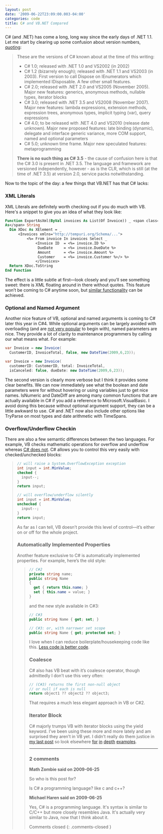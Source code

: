 ```yaml
---
layout: post
date: '2009-06-22T23:09:00.003-04:00'
categories: code
title: C# and VB.NET Compared
---
```


C# (and .NET) has come a long, long way since the early days of .NET 1.1. Let me start by clearing up some confusion about version numbers, [quoting](http://stackoverflow.com/questions/247621/what-are-the-correct-version-numbers-for-c/247623#247623):

> These are the versions of C# known about at the time of this writing:     
> * C# 1.0; released with .NET 1.0 and VS2002 (in 2002)  
> * C# 1.2 (bizarrely enough); released with .NET 1.1 and VS2003 (in 2003). First version to call Dispose on IEnumerators which implemented IDisposable. A few other small features.  
> * C# 2.0; released with .NET 2.0 and VS2005 (November 2005). Major new features: generics, anonymous methods, nullable types, iterator blocks  
> * C# 3.0; released with .NET 3.5 and VS2008 (November 2007). Major new features: lambda expressions, extension methods, expression trees, anonymous types, implicit typing (var), query expressions  
> * C# 4.0; to be released with .NET 4.0 and VS2010 (release date unknown). Major new proposed features: late binding (dynamic), delegate and interface generic variance, more COM support, named and optional parameters  
> * C# 5.0; unknown time frame. Major new speculated features: metaprogramming   
>
> **There is no such thing as C# 3.5** - the cause of confusion here is that the C# 3.0 is present in .NET 3.5. The language and framework are versioned independently, however - as is the CLR, which is still (at the time of .NET 3.5) at version 2.0, service packs notwithstanding.

Now to the topic of the day: a few things that VB.NET has that C# lacks:

### XML Literals

XML Literals are definitely worth checking out if you do much with VB. Here's a snippet to give you an idea of what they look like:

```vb
Function ExportAsXml(ByVal invoices As List(Of Invoice)) _ <span class="kwrd">
As</span> String
  Dim XDoc As XElement = _
      <Invoices xmlns="http://tempuri.org/Schema/...">
          <%= From invoice In invoices Select _
              <Invoice ID  = <%= invoice.ID %>
               DueDate     = <%= invoice.DueDate %>
               Amount      = <%= invoice.Amount %>
               Customer    = <%= invoice.Customer %>/> %>
              </Invoices>
  Return XDoc.ToString
End Function
```

The effect is a little subtle at first—look closely and you’ll see something sweet: there is XML floating around in there without quotes. This feature won’t be coming to C# anytime soon, but [similar functionality](http://social.msdn.microsoft.com/forums/en-US/linqprojectgeneral/thread/ba2883c0-b66b-4d5a-a272-de4e86c70bbb/) can be achieved.

### Optional and Named Argument
Another nice feature of VB, optional and named arguments is coming to C# later this year in C#4. While optional arguments can be largely avoided with overloading (and are [not very popular](http://www.knowdotnet.com/articles/optionalparams.html) to begin with), named parameters are nice. They provide a lot of clarity to maintenance programmers by calling our what means what. For example:

```cs
var Invoice = new Invoice(
  CustomerID, InvoiceTotal, false, new DateTime(2009,6,23));

var Invoice = new Invoice(
  customerID: CustomerID, total: InvoiceTotal,
  isCanceled: false, dueDate: new DateTime(2009,6,23));
```

The second version is clearly more verbose but I think it provides some clear benefits. We can now immediately see what the boolean and date parameters were for without hovering or using variables just to get nice names.
IsNumeric and DateDiff are among many common functions that are actually available in C# if you add a reference to Microsoft.VisualBasic. I avoid doing this because without optional argument support, they can be a little awkward to use. C# and .NET now also include other options like TryParse on most types and date arithmetic with TimeSpans.

### Overflow/Underflow Checkin
There are also a few semantic differences between the two languages. For example, VB checks mathematic operations for overflow and underflow whereas [C# does not](http://msdn.microsoft.com/en-us/library/74b4xzyw%28VS.71%29.aspx). C# allows you to control this very easily with checked/unchecked blocks:<blockquote>

```cs
// will raise a System.OverflowException exception
int input = int.MinValue;
checked {
  input--;
}
return input;

// will overflow/underflow silently
int input = int.MinValue;
unchecked {
  input--;
}
return input;
```

As far as I can tell, VB doesn’t provide this level of control—it’s either on or off for the whole project.

### Automatically Implemented Properties

Another feature exclusive to C# is automatically implemented properties. For example, here’s the old style:<blockquote>

```cs
// C#2
private string name;
public string Name
{
  get { return this.name; }
  set { this.name = value; }
}
```

and the new style available in C#3:

```cs
// C#3
public string Name { get; set; }

// C#3: or, with narrower set scope
public string Name { get; protected set; }
```

I love when I can reduce boilerplate/housekeeping code like this. [Less code is better code](http://www.codinghorror.com/blog/archives/000878.html).

### Coalesce
C# also has VB beat with it’s coalesce operator, though admittedly I don’t use this very often:

```cs
// (C#3) returns the first non-null object 
// or null if each is null
return object1 ?? object2 ?? object3;
```

That requires a much less elegant approach in VB or C#2.

### Iterator Block

C# majorly trumps VB with iterator blocks using the yield keyword. I’ve been using these more and more lately and am surprised they aren’t in VB yet. I didn’t really do them justice in [my last post](http://mharen.blogspot.com/2009/04/working-with-yield-keyword-in-c.html) so look elsewhere [for](http://csharpindepth.com/Articles/Chapter6/IteratorBlockImplementation.aspx) [in](http://msdn.microsoft.com/en-us/library/ee5kxzk0%28VS.80%29.aspx) [depth](http://www.developerfusion.com/article/9398/iterators-iterator-blocks-and-data-pipelines-in-c/) [examples](http://www.ondotnet.com/pub/a/dotnet/2004/06/07/liberty.html).

---

### 2 comments

**Math Zombie said on 2009-06-25**

So who is this post for? 

Is C# a programming language? like c and c++?

**Michael Haren said on 2009-06-25**

Yes, C# is a programming language. It's syntax is similar to C/C++ but more closely resembles Java. It's actually very similar to Java, now that I think about it.

Comments closed
{: .comments-closed }